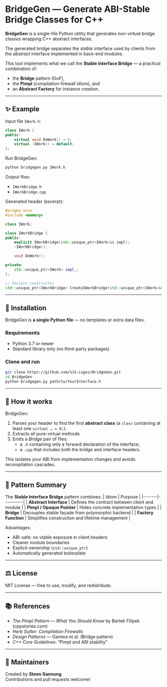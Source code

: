 # BridgeGen — Generate ABI-Stable Bridge Classes for C++

**BridgeGen** is a single-file Python utility that generates *non-virtual bridge classes*
wrapping C++ abstract interfaces.  

The generated bridge separates the *stable* interface used by clients
from the *abstract* interface implemented in back-end modules.

This tool implements what we call the **Stable Interface Bridge** —
a practical combination of:
- the **Bridge** pattern (GoF),
- the **Pimpl** (compilation-firewall idiom), and
- an **Abstract Factory** for instance creation.

---

## ✨ Example

Input file `IWork.h`:

```cpp
class IWork {
public:
    virtual void DoWork() = 0;
    virtual ~IWork() = default;
};
```

Run BridgeGen:

```bash
python bridgegen.py IWork.h
```

Output files:

- `IWorkBridge.h`
- `IWorkBridge.cpp`

Generated header (excerpt):

```cpp
#pragma once
#include <memory>

class IWork;

class IWorkBridge {
public:
    explicit IWorkBridge(std::unique_ptr<IWork>&& impl);
    ~IWorkBridge();

    void DoWork();

private:
    std::unique_ptr<IWork> impl_;
};

// Factory constructor
std::unique_ptr<IWorkBridge> CreateIWorkBridge(std::unique_ptr<IWork>&& impl);
```

---

## 🚀 Installation

BridgeGen is **a single Python file** — no templates or extra data files.

### Requirements
- Python 3.7 or newer  
- Standard library only (no third-party packages)

### Clone and run

```bash
git clone https://github.com/SJS-Logos/BridgeGen.git
cd BridgeGen
python bridgegen.py path/to/YourInterface.h
```

---

## 🧩 How it works

BridgeGen:
1. Parses your header to find the first **abstract class**
   (a `class` containing at least one `virtual … = 0;`).
2. Extracts all pure-virtual methods.
3. Emits a *Bridge* pair of files:
   - a `.h` containing only a forward declaration of the interface;
   - a `.cpp` that includes both the bridge and interface headers.

This isolates your ABI from implementation changes and avoids recompilation cascades.

---

## 🧱 Pattern Summary

The **Stable Interface Bridge** pattern combines:
| Idiom | Purpose |
|-------|----------|
| **Abstract Interface** | Defines the contract between client and module |
| **Pimpl / Opaque Pointer** | Hides concrete implementation types |
| **Bridge** | Decouples stable façade from polymorphic backend |
| **Factory Function** | Simplifies construction and lifetime management |

Advantages:
- ABI-safe: no vtable exposure in client headers  
- Cleaner module boundaries  
- Explicit ownership (`std::unique_ptr`)  
- Automatically generated boilerplate  

---

## ⚖️ License

MIT License — free to use, modify, and redistribute.

---

## 📚 References

- *The Pimpl Pattern — What You Should Know* by Bartek Filipek (cppstories.com)  
- *Herb Sutter: Compilation Firewalls*  
- *Design Patterns* — Gamma et al. (Bridge pattern)  
- *C++ Core Guidelines*: “Pimpl and ABI stability”  

---

## 🧠 Maintainers

Created by **Steen Sannung**.  
Contributions and pull requests welcome!
